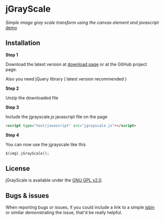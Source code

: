 # jGrayScale

*Simple image gray scale transform using the canvas element and javascript* [demo](http://volkansengul.com/lab/jgrayscale)

## Installation

**Step 1**

Download the latest version at [download page](http://volkansengul.com/lab/jgrayscale) or at the GitHub project page.

Also you need jQuery library ( latest version recommended )

**Step 2**

Unzip the downloaded file

**Step 3**

Include the jgrayscale.js javascript file on the page
```html
<script type="text/javascript" src="jgrayscale.js"></script>
```

**Step 4**

You can now use the jgrayscale like this
```html
$(img).jGrayScale();
```


## License

jGrayScale is available under the [GNU GPL v2.0](http://www.gnu.org/licenses/gpl-2.0.html).

## Bugs & issues

When reporting bugs or issues, if you could include a link to a simple [jsbin](http://jsbin.com) or similar demonstrating the issue, that'd be really helpful.
